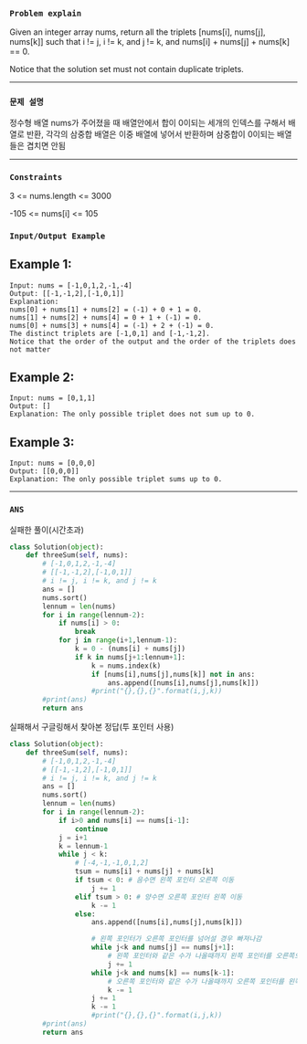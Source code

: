 ### `Problem explain`

Given an integer array nums, return all the triplets [nums[i], nums[j], nums[k]] such that i != j, i != k, and j != k, and nums[i] + nums[j] + nums[k] == 0.

Notice that the solution set must not contain duplicate triplets.

----

### `문제 설명`

정수형 배열 nums가 주어졌을 때 배열안에서 합이 0이되는 세개의 인덱스를 구해서 배열로 반환, 각각의 삼중합 배열은 이중 배열에 넣어서 반환하며 삼중합이 0이되는 배열들은 겹치면 안됨

----

### `Constraints`

3 <= nums.length <= 3000

-105 <= nums[i] <= 105

### `Input/Output Example`

## Example 1:

```
Input: nums = [-1,0,1,2,-1,-4]
Output: [[-1,-1,2],[-1,0,1]]
Explanation: 
nums[0] + nums[1] + nums[2] = (-1) + 0 + 1 = 0.
nums[1] + nums[2] + nums[4] = 0 + 1 + (-1) = 0.
nums[0] + nums[3] + nums[4] = (-1) + 2 + (-1) = 0.
The distinct triplets are [-1,0,1] and [-1,-1,2].
Notice that the order of the output and the order of the triplets does not matter
```
## Example 2:

```
Input: nums = [0,1,1]
Output: []
Explanation: The only possible triplet does not sum up to 0.

```
## Example 3:

```
Input: nums = [0,0,0]
Output: [[0,0,0]]
Explanation: The only possible triplet sums up to 0.
```
----

### `ANS`

실패한 풀이(시간초과)
```python
class Solution(object):
    def threeSum(self, nums):
        # [-1,0,1,2,-1,-4]
        # [[-1,-1,2],[-1,0,1]]
        # i != j, i != k, and j != k
        ans = []
        nums.sort()
        lennum = len(nums)
        for i in range(lennum-2):
            if nums[i] > 0:
                break
            for j in range(i+1,lennum-1):
                k = 0 - (nums[i] + nums[j])
                if k in nums[j+1:lennum+1]:
                    k = nums.index(k)
                    if [nums[i],nums[j],nums[k]] not in ans:
                        ans.append([nums[i],nums[j],nums[k]])
                    #print("{},{},{}".format(i,j,k))
        #print(ans)
        return ans                     
```

실패해서 구글링해서 찾아본 정답(투 포인터 사용)

```python
class Solution(object):
    def threeSum(self, nums):
        # [-1,0,1,2,-1,-4]
        # [[-1,-1,2],[-1,0,1]]
        # i != j, i != k, and j != k
        ans = []
        nums.sort()
        lennum = len(nums)
        for i in range(lennum-2):
            if i>0 and nums[i] == nums[i-1]:
                continue
            j = i+1
            k = lennum-1
            while j < k:
                # [-4,-1,-1,0,1,2]
                tsum = nums[i] + nums[j] + nums[k]
                if tsum < 0: # 음수면 왼쪽 포인터 오른쪽 이동
                    j += 1
                elif tsum > 0: # 양수면 오른쪽 포인터 왼쪽 이동
                    k -= 1
                else: 
                    ans.append([nums[i],nums[j],nums[k]])

                    # 왼쪽 포인터가 오른쪽 포인터를 넘어설 경우 빠져나감
                    while j<k and nums[j] == nums[j+1]:
                        # 왼쪽 포인터와 같은 수가 나올때까지 왼쪽 포인터를 오른쪽으로 이동
                        j += 1
                    while j<k and nums[k] == nums[k-1]:
                        # 오른쪽 포인터와 같은 수가 나올때까지 오른쪽 포인터를 왼쪽으로 이동
                        k -= 1
                    j += 1
                    k -= 1
                    #print("{},{},{}".format(i,j,k))
        #print(ans)
        return ans
        
                        
```




